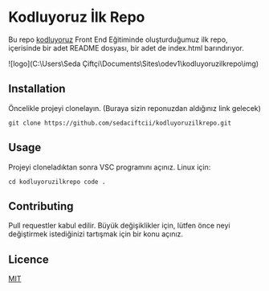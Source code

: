 # Kodluyoruz İlk Repo

Bu repo [kodluyoruz](https://www.google.com) Front End Eğitiminde oluşturduğumuz ilk repo, içerisinde bir adet README dosyası, bir adet de index.html barındırıyor.

![logo](C:\Users\Seda Çiftçi\Documents\Sites\odev1\kodluyoruzilkrepo\img)
 
## Installation
Öncelikle projeyi clonelayın. (Buraya sizin reponuzdan aldığınız link gelecek)

``
git clone https://github.com/sedaciftcii/kodluyoruzilkrepo.git 
``
## Usage

Projeyi cloneladıktan sonra VSC programını açınız.
Linux için:

``
cd kodluyoruzilkrepo
code .
``
## Contributing

Pull requestler kabul edilir. Büyük değişiklikler için, lütfen önce neyi değiştirmek istediğinizi tartışmak için bir konu açınız.

## Licence

[MIT](https://google.com)